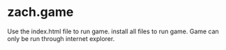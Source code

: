 # zach.game

Use the index.html file to run game.
install all files to run game.
Game can only be run through internet explorer.
